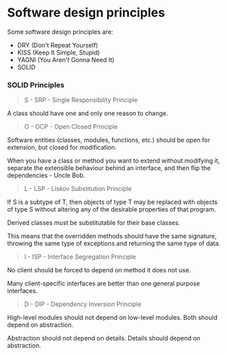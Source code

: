 # Software design principles

Some software design principles are:
- DRY (Don't Repeat Yourself)
- KISS (Keep It Simple, Stupid)
- YAGNI (You Aren't Gonna Need It)
- SOLID

### SOLID Principles
> S - SRP - Single Responsibility Principle

A class should have one and only one reason to change.

> O - OCP - Open Closed Principle

Software entities (classes, modules, functions, etc.) should be open for extension, but closed for modification.

When you have a class or method you want to extend without modifying it, separate the extensible behaviour behind an interface, and then flip the dependencies - Uncle Bob.

> L - LSP - Liskov Substitution Principle

If S is a subtype of T, then objects of type T may be replaced with objects of type S without altering any of the desirable properties of that program.

Derived classes must be substitutable for their base classes.

This means that the overridden methods should have the same signature, throwing the same type of exceptions and returning the same type of data.

> I - ISP - Interface Segregation Principle

No client should be forced to depend on method it does not use.

Many client-specific interfaces are better than one general purpose interfaces.

> D - DIP - Dependency Inversion Principle

High-level modules should not depend on low-level modules. Both should depend on abstraction.

Abstraction should not depend on details. Details should depend on abstraction.



